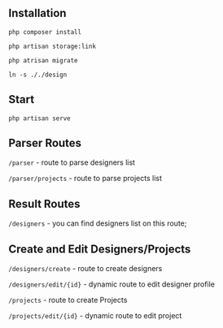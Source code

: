 
## Installation

`php composer install`

`php artisan storage:link`

`php atrisan migrate`

`ln -s ././design`

## Start 

`php artisan serve`


## Parser Routes

`/parser` - route to parse designers list

`/parser/projects` - route to parse projects list

## Result Routes

`/designers` - you can find designers list on this route;


## Create and Edit Designers/Projects

`/designers/create` - route to create designers

`/designers/edit/{id}` - dynamic route to edit designer profile

`/projects` - route to create Projects

`/projects/edit/{id}` - dynamic route to edit project